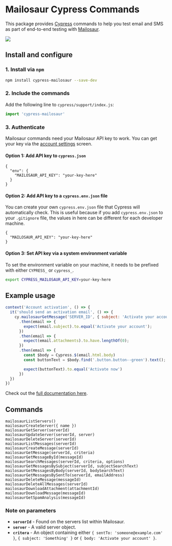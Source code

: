# Mailosaur Cypress Commands

This package provides [Cypress](https://cypress.io) commands to help you test email and SMS as part of end-to-end testing with [Mailosaur](https://mailosaur.com).

[![](https://github.com/mailosaur/cypress-mailosaur/workflows/CI/badge.svg)](https://github.com/mailosaur/cypress-mailosaur/actions)

## Install and configure

### 1. Install via `npm`

```sh
npm install cypress-mailosaur --save-dev
```

### 2. Include the commands

Add the following line to `cypress/support/index.js`:

```js
import 'cypress-mailosaur'
```

### 3. Authenticate

Mailosaur commands need your Mailosaur API key to work. You can get your key via the [account settings](https://mailosaur.com/app/account/api-access) screen.

#### Option 1: Add API key to `cypress.json` 

```
{  
  "env": {
    "MAILOSAUR_API_KEY": "your-key-here"
  }
}
```

#### Option 2: Add API key to a `cypress.env.json` file

You can create your own `cypress.env.json` file that Cypress will automatically check. This is useful because if you add `cypress.env.json` to your `.gitignore` file, the values in here can be different for each developer machine.

```
{  
  "MAILOSAUR_API_KEY": "your-key-here"
}
```

#### Option 3: Set API key via a system environment variable

To set the environment variable on your machine, it needs to be prefixed with either `CYPRESS_` or `cypress_`.

```sh
export CYPRESS_MAILOSAUR_API_KEY=your-key-here
```

## Example usage

```js
context('Account activation', () => {
  it('should send an activation email', () => {
    cy.mailosaurGetMessage('SERVER_ID', { subject: 'Activate your account' })
      .then(email => {
        expect(email.subject).to.equal('Activate your account');
      })
      .then(email => {
        expect(email.attachments).to.have.lengthOf(0);
      })
      .then(email => {
        const $body = Cypress.$(email.html.body)
        const buttonText = $body.find('.button.button--green').text();

        expect(buttonText).to.equal('Activate now')
      })
  })
})
```

Check out the [full documentation here](https://docs.mailosaur.com/docs/test-email-with-cypress-mailosaur).

## Commands

```
mailosaurListServers()
mailosaurCreateServer({ name })
mailosaurGetServer(serverId)
mailosaurUpdateServer(serverId, server)
mailosaurDeleteServer(serverId)
mailosaurListMessages(serverId)
mailosaurCreateMessage(serverId)
mailosaurGetMessage(serverId, criteria)
mailosaurGetMessageById(messageId)
mailosaurSearchMessages(serverId, criteria, options)
mailosaurGetMessagesBySubject(serverId, subjectSearchText)
mailosaurGetMessagesByBody(serverId, bodySearchText)
mailosaurGetMessagesBySentTo(serverId, emailAddress)
mailosaurDeleteMessage(messageId)
mailosaurDeleteAllMessages(serverId)
mailosaurDownloadAttachment(attachmentId)
mailosaurDownloadMessage(messageId)
mailosaurGetSpamAnalysis(messageId)
```

### Note on parameters

- **`serverId`** - Found on the servers list within Mailosaur.
- **`server`** - A valid server object.
- **`critera`** - An object containing either `{ sentTo: 'someone@example.com' }`, `{ subject: 'Something' }` or `{ body: 'Activate your account' }`.
